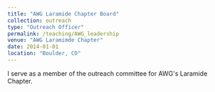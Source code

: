 ```yaml
---
title: "AWG Laramide Chapter Board"
collection: outreach
type: "Outreach Officer"
permalink: /teaching/AWG_leadership
venue: "AWG Laramimde Chapter"
date: 2014-01-01
location: "Boulder, CO"
---
```


I serve as a member of the outreach committee for AWG's Laramide Chapter.
